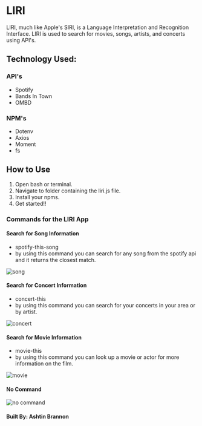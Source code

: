 # LIRI
 LIRI, much like Apple's SIRI, is a Language Interpretation and Recognition Interface. LIRI is used to search for movies, songs, artists, and concerts using API's.
 
 ## Technology Used:
 ### API's 
 * Spotify 
 * Bands In Town
 * OMBD
 
 ### NPM's
 * Dotenv
 * Axios
 * Moment
 * fs
 
 ## How to Use
 
1. Open bash or terminal.
2. Navigate to folder containing the liri.js file.
3. Install your npms.
4. Get started!! 

### Commands for the LIRI App

#### Search for Song Information 
- spotify-this-song
- by using this command you can search for any song from the spotify api and it returns the closest match.

![song](https://j.gifs.com/ZYERPw.gif)

#### Search for Concert Information  
- concert-this
- by using this command you can search for your concerts in your area or by artist.  

![concert](https://j.gifs.com/D1KA3y.gif)

#### Search for Movie Information
- movie-this 
- by using this command you can look up a movie or actor for more information on the film. 

![movie](https://j.gifs.com/JykR4P.gif)
#### No Command 

![no command](https://j.gifs.com/6XpjPV.gif)


 #### Built By: Ashtin Brannon
 
